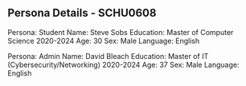 
## Persona Details - SCHU0608
Persona: Student
Name: Steve Sobs
Education: Master of Computer Science 2020-2024
Age: 30
Sex: Male
Language: English

Persona: Admin
Name: David Bleach
Education: Master of IT (Cybersecurity/Networking)  2020-2024
Age: 37
Sex: Male
Language: English